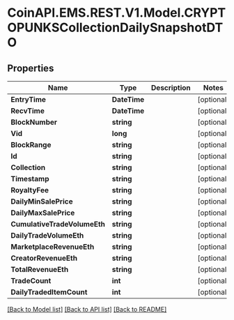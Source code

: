 # CoinAPI.EMS.REST.V1.Model.CRYPTOPUNKSCollectionDailySnapshotDTO

## Properties

Name | Type | Description | Notes
------------ | ------------- | ------------- | -------------
**EntryTime** | **DateTime** |  | [optional] 
**RecvTime** | **DateTime** |  | [optional] 
**BlockNumber** | **string** |  | [optional] 
**Vid** | **long** |  | [optional] 
**BlockRange** | **string** |  | [optional] 
**Id** | **string** |  | [optional] 
**Collection** | **string** |  | [optional] 
**Timestamp** | **string** |  | [optional] 
**RoyaltyFee** | **string** |  | [optional] 
**DailyMinSalePrice** | **string** |  | [optional] 
**DailyMaxSalePrice** | **string** |  | [optional] 
**CumulativeTradeVolumeEth** | **string** |  | [optional] 
**DailyTradeVolumeEth** | **string** |  | [optional] 
**MarketplaceRevenueEth** | **string** |  | [optional] 
**CreatorRevenueEth** | **string** |  | [optional] 
**TotalRevenueEth** | **string** |  | [optional] 
**TradeCount** | **int** |  | [optional] 
**DailyTradedItemCount** | **int** |  | [optional] 

[[Back to Model list]](../README.md#documentation-for-models) [[Back to API list]](../README.md#documentation-for-api-endpoints) [[Back to README]](../README.md)


